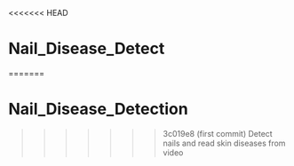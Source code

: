 <<<<<<< HEAD
# Nail_Disease_Detect
=======
# Nail_Disease_Detection
>>>>>>> 3c019e8 (first commit)
Detect nails and read skin diseases from video
